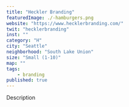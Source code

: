 ```yaml
---
title: "Heckler Branding"
featuredImage: ./-hamburgers.png
website: "https://www.hecklerbranding.com/"
twit: "hecklerbranding"
inst: ""
category: "H"
city: "Seattle"
neighborhood: "South Lake Union"
size: "Small (1-10)"
map: ""
tags:
    - branding
published: true
---
```


Description
